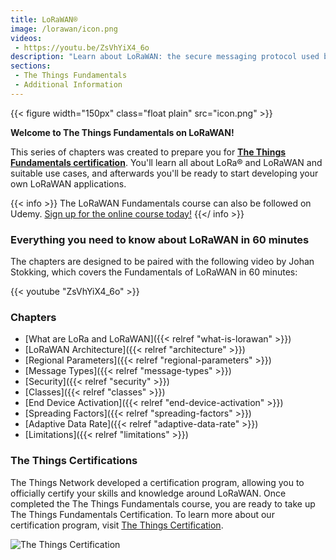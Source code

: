 ```yaml
---
title: LoRaWAN®
image: /lorawan/icon.png
videos:
 - https://youtu.be/ZsVhYiX4_6o
description: "Learn about LoRaWAN: the secure messaging protocol used by The Things Network"
sections:
 - The Things Fundamentals
 - Additional Information
---
```


{{< figure width="150px" class="float plain" src="icon.png" >}}

**Welcome to The Things Fundamentals on LoRaWAN!**

This series of chapters was created to prepare you for [**The Things Fundamentals certification**](https://www.thethingsnetwork.org/achievements/certificates/). You'll learn all about LoRa® and LoRaWAN and suitable use cases, and afterwards you'll be ready to start developing your own LoRaWAN applications.

{{< info >}}
The LoRaWAN Fundamentals course can also be followed on Udemy. [Sign up for the online course today!](https://www.udemy.com/course/lorawan-fundamentals/)
{{</ info >}}




### Everything you need to know about LoRaWAN in 60 minutes

The chapters are designed to be paired with the following video by Johan Stokking, which covers the Fundamentals of LoRaWAN in 60 minutes:

{{< youtube "ZsVhYiX4_6o" >}}

### Chapters

- [What are LoRa and LoRaWAN]({{< relref "what-is-lorawan" >}})
- [LoRaWAN Architecture]({{< relref "architecture" >}})
- [Regional Parameters]({{< relref "regional-parameters" >}})
- [Message Types]({{< relref "message-types" >}})
- [Security]({{< relref "security" >}})
- [Classes]({{< relref "classes" >}})
- [End Device Activation]({{< relref "end-device-activation" >}})
- [Spreading Factors]({{< relref "spreading-factors" >}})
- [Adaptive Data Rate]({{< relref "adaptive-data-rate" >}})
- [Limitations]({{< relref "limitations" >}})


### The Things Certifications
The Things Network developed a certification program, allowing you to officially certify your skills and knowledge around LoRaWAN. Once completed the The Things Fundamentals course, you are ready to take up The Things Fundamentals Certification. To learn more about our certification program, visit [The Things Certification](https://www.thethingsnetwork.org/achievements/).

<img src="certifications.png" alt="The Things Certification">

